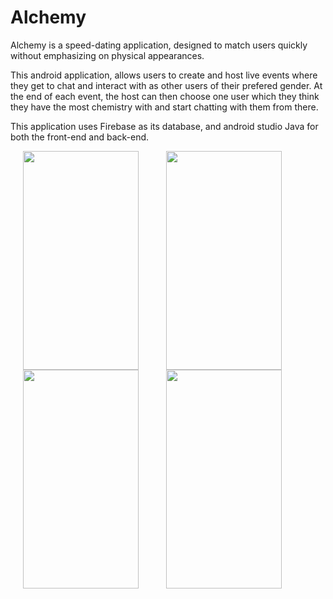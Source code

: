 # Alchemy

Alchemy is a speed-dating application, designed to match users quickly without emphasizing on physical appearances.

This android application, allows users to create and host live events where they get to chat and interact
with as other users of their prefered gender. At the end of each event, the host can then choose one user which 
they think they have the most chemistry with and start chatting with them from there.

This application uses Firebase as its database, and android studio Java for both the front-end and back-end.

<div>
  <span>
    <img src="https://user-images.githubusercontent.com/25117015/64748723-b48b5280-d545-11e9-9407-d3d409037c77.png" width="185" height="350"  align="center" style="padding-left: 20px; padding-right: 20px;">
  </span>
  <span>
    <img src="https://user-images.githubusercontent.com/25117015/64748986-86f2d900-d546-11e9-83ff-5f468f46a7f8.png" width="185" height="350" align="center" style="padding-left: 20px; padding-right: 20px;">
  </span>
  <span><img src="https://user-images.githubusercontent.com/25117015/64749067-d6390980-d546-11e9-848f-7847aeaa0e31.png" width="185" height="350" align="center" style="padding-left: 20px; padding-right: 20px;">
  </span>
  <span><img src="https://user-images.githubusercontent.com/25117015/64749308-cb32a900-d547-11e9-908c-5a9cb62964f7.png" width="185" height="350" align="center" style="padding-left: 20px; padding-right: 20px;">
  </span>
</div>

